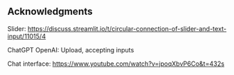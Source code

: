 ## Acknowledgments
Slider: https://discuss.streamlit.io/t/circular-connection-of-slider-and-text-input/11015/4

ChatGPT OpenAI: Upload, accepting inputs

Chat interface: https://www.youtube.com/watch?v=jpoqXbvP6Co&t=432s